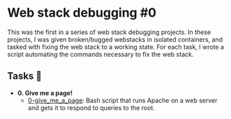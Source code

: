 # Web stack debugging #0

   This was the first in a series of web stack debugging projects. In these
   projects, I was given broken/bugged webstacks in isolated containers,
   and tasked with fixing the web stack to a working state. For each
   task, I wrote a script automating the commands necessary to fix the
   web stack.

## Tasks :page_with_curl:

* **0. Give me a page!**
  * [0-give_me_a_page](./0-give_me_a_page): Bash script that runs Apache on a
  web server and gets it to respond to queries to the root.
